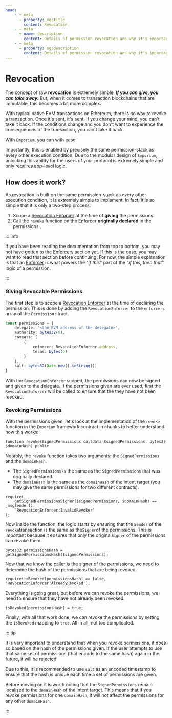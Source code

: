 ```yaml
---
head:
    - - meta
      - property: og:title
        content: Revocation
    - - meta
      - name: description
        content: Details of permission revocation and why it's important.
    - - meta
      - property: og:description
        content: Details of permission revocation and why it's important.
---
```


# Revocation

The concept of raw **revocation** is extremely simple: **_If you can give, you can take away._** But, when it comes to transaction blockchains that are immutable, this becomes a bit more complex.

With typical native EVM transactions on Ethereum, there is no way to revoke a transaction. Once it's sent, it's sent. If you change your mind, you can't take it back. If the conditions change and you don't want to experience the consequences of the transaction, you can't take it back.

With `Emporium`, you can with ease.

Importantly, this is enabled by precisely the same permission-stack as every other execution condition. Due to the modular design of `Emporium`, unlocking this ability for the users of your protocol is extremely simple and only requires app-level logic.

## How does it work?

As revocation is built on the same permission-stack as every other execution condition, it is extremely simple to implement. In fact, it is so simple that it is only a two-step process:

1. Scope a [Revocation Enforcer](/core/enforcers) at the time of **giving** the permissions.
2. Call the `revoke` function on the [Enforcer](/core/enforcers) **originally declared** in the permissions.

::: info

If you have been reading the documentation from top to bottom, you may not have gotten to the [Enforcers](/core/enforcers) section yet. If this is the case, you may want to read that section before continuing. For now, the simple explanation is that an [Enforcer](/core/enforcers) is what powers the "_if this_" part of the "_if this, then that_" logic of a permission.

:::

### Giving Revocable Permissions

The first step is to scope a [Revocation Enforcer](/core/enforcers) at the time of declaring the permission. This is done by adding the `RevocationEnforcer` to the `enforcers` array of the `Permission` struct.

```typescript
const permissions = {
	delegate: '<the EVM address of the delegate>',
	authority: bytes32(0),
	caveats: [
		{
			enforcer: RevocationEnforcer.address,
			terms: bytes(0)
		}
	],
	salt: bytes32(Date.now().toString())
}
```

With the `RevocationEnforcer` scoped, the permissions can now be signed and given to the delegate. If the permissions given are ever used, first the `RevocationEnforcer` will be called to ensure that the they have not been revoked.

### Revoking Permissions

With the permissions given, let's look at the implementation of the `revoke` function in the `Emporium` framework contract in chunks to better understand how this works:

```solidity
function revoke(SignedPermissions calldata $signedPermissions, bytes32 $domainHash) public
```

Notably, the `revoke` function takes two arguments: the `SignedPermissions` and the `domainHash`.

-   The `SignedPermissions` is the same as the `SignedPermissions` that was originally declared.
-   The `domainHash` is the same as the `domainHash` of the intent target (you may give the same permissions for two different contracts).

```solidity
require(
    getSignedPermissionsSigner($signedPermissions, $domainHash) == _msgSender(),
    'RevocationEnforcer:InvalidRevoker'
);
```

Now inside the function, the logic starts by ensuring that the `Sender` of the `revoke`transaction is the same as the`Signer`of the permissions. This is important because it ensures that only the original`Signer` of the permissions can revoke them.

```solidity
bytes32 permissionsHash = getSignedPermissionsHash($signedPermissions);
```

Now that we know the caller is the signer of the permissions, we need to determine the hash of the permissions that are being revoked.

```solidity
require(isRevoked[permissionsHash] == false, 'RevocationEnforcer:AlreadyRevoked');
```

Everything is going great, but before we can revoke the permissions, we need to ensure that they have not already been revoked.

```solidity
isRevoked[permissionsHash] = true;
```

Finally, with all that work done, we can revoke the permissions by setting the `isRevoked` mapping to `true`. All in all, not too complicated.

::: tip

It is very important to understand that when you revoke permissions, it does so based on the hash of the permissions given. If the user attempts to use that same set of permissions (that encode to the same hash) again in the future, it will be rejected.

Due to this, it is recommended to use `salt` as an encoded timestamp to ensure that the hash is unique each time a set of permissions are given.

Before moving on it is worth noting that the `SignedPermissions` remain localized to the `domainHash` of the intent target. This means that if you revoke permissions for one `domainHash`, it will not affect the permissions for any other `domainHash`.

:::
